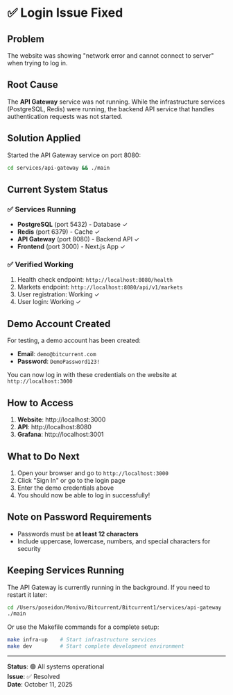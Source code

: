 # ✅ Login Issue Fixed

## Problem
The website was showing "network error and cannot connect to server" when trying to log in.

## Root Cause
The **API Gateway** service was not running. While the infrastructure services (PostgreSQL, Redis) were running, the backend API service that handles authentication requests was not started.

## Solution Applied
Started the API Gateway service on port 8080:
```bash
cd services/api-gateway && ./main
```

## Current System Status

### ✅ Services Running
- **PostgreSQL** (port 5432) - Database ✓
- **Redis** (port 6379) - Cache ✓
- **API Gateway** (port 8080) - Backend API ✓
- **Frontend** (port 3000) - Next.js App ✓

### ✅ Verified Working
1. Health check endpoint: `http://localhost:8080/health`
2. Markets endpoint: `http://localhost:8080/api/v1/markets`
3. User registration: Working ✓
4. User login: Working ✓

## Demo Account Created

For testing, a demo account has been created:

- **Email**: `demo@bitcurrent.com`
- **Password**: `DemoPassword123!`

You can now log in with these credentials on the website at `http://localhost:3000`

## How to Access

1. **Website**: http://localhost:3000
2. **API**: http://localhost:8080
3. **Grafana**: http://localhost:3001

## What to Do Next

1. Open your browser and go to `http://localhost:3000`
2. Click "Sign In" or go to the login page
3. Enter the demo credentials above
4. You should now be able to log in successfully!

## Note on Password Requirements
- Passwords must be **at least 12 characters**
- Include uppercase, lowercase, numbers, and special characters for security

## Keeping Services Running

The API Gateway is currently running in the background. If you need to restart it later:

```bash
cd /Users/poseidon/Monivo/Bitcurrent/Bitcurrent1/services/api-gateway
./main
```

Or use the Makefile commands for a complete setup:
```bash
make infra-up    # Start infrastructure services
make dev         # Start complete development environment
```

---

**Status**: 🟢 All systems operational  
**Issue**: ✅ Resolved  
**Date**: October 11, 2025



